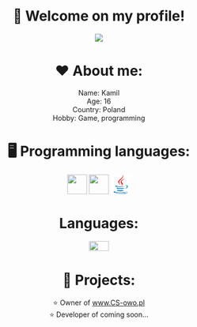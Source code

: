 <div align = "center">

# 👋 Welcome on my profile!

![](https://komarev.com/ghpvc/?username=your-github-username&color=blueviolet)
  
# ❤️ About me:
Name: Kamil
<br>
Age: 16
<br>
Country: Poland
<br>
Hobby: Game, programming

# 🖥️ Programming languages:
<img src = "https://camo.githubusercontent.com/f06aea2585a5ebb7c97ff88c1e3ec42fe92502fbd897abe4bf2e56eb7039e1aa/68747470733a2f2f63646e2e69636f6e2d69636f6e732e636f6d2f69636f6e73322f3131322f504e472f3531322f707974686f6e5f31383839342e706e67" width = "40" height = "40"> <img src = "https://dreae.gallerycdn.vsassets.io/extensions/dreae/sourcepawn-vscode/0.1.4/1515276846898/Microsoft.VisualStudio.Services.Icons.Default" width = "40" height = "40"> <img src = "https://raw.githubusercontent.com/devicons/devicon/master/icons/java/java-original.svg" width = "40" height = "40">
  
# Languages:
<img src = "https://cdn.countryflags.com/thumbs/poland/flag-800.png" width = "40" height = "20">
  
# 👑 Projects:
⭐ Owner of www.CS-owo.pl
<br>
⭐ Developer of coming soon...
</div>
